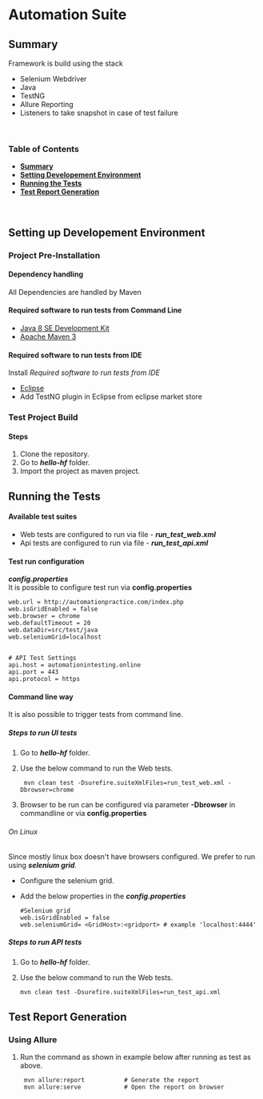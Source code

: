 # Automation Suite

## Summary

Framework is build using the stack
* Selenium Webdriver
* Java
* TestNG
* Allure Reporting
* Listeners to take snapshot in case of test failure


<br>

### Table of Contents

* **[Summary](#Summary)**<br>
* **[Setting Developement Environment](#Setting-up-Developement-Environment)**<br>
* **[Running the Tests](#Running-the-Tests )**<br>
* **[Test Report Generation](#Test-Report-Generation)**<br>

<br>

## Setting up Developement Environment 

### Project Pre-Installation

#### Dependency handling
All Dependencies are handled by Maven

#### Required software to run tests from Command Line
* [Java 8 SE Development Kit](http://www.oracle.com/technetwork/java/javase/downloads/jdk8-downloads-2133151.html)
* [Apache Maven 3](http://maven.apache.org/download.cgi)

#### Required software to run tests from IDE
Install *Required software to run tests from IDE* 
* [Eclipse](https://www.eclipse.org/downloads/)
* Add TestNG plugin in Eclipse from eclipse market store


### Test Project Build

#### Steps
1. Clone the repository.
2. Go to ***hello-hf*** folder.
3. Import the project as maven project.

## Running the Tests 

#### Available test suites
- Web tests are configured to run via file - ***run_test_web.xml***
- Api tests are configured to run via file - ***run_test_api.xml***


#### Test run configuration

***config.properties***
<br>
It is possible to configure test run via **config.properties**

   	web.url = http://automationpractice.com/index.php
    web.isGridEnabled = false
    web.browser = chrome
    web.defaultTimeout = 20
    web.dataDir=src/test/java
    web.seleniumGrid=localhost
    
    
    # API Test Settings
    api.host = automationintesting.online
    api.port = 443
    api.protocol = https 


#### Command line way
It is also possible to trigger tests from command line.

##### Steps to run UI tests
1. Go to ***hello-hf*** folder.
2. Use the below command to run the Web tests.

     
        mvn clean test -Dsurefire.suiteXmlFiles=run_test_web.xml -Dbrowser=chrome

3. Browser to be run can be configured via parameter **-Dbrowser** in commandline or via **config.properties**


###### On Linux

Since mostly linux box doesn't have browsers configured. We prefer to run using ***selenium grid***.

* Configure the selenium grid.
* Add the below properties in the ***config.properties***
	
    
      #Selenium grid
      web.isGridEnabled = false
      web.seleniumGrid= <GridHost>:<gridport> # example 'localhost:4444'
 
 
 ##### Steps to run API tests
 1. Go to ***hello-hf*** folder.
 2. Use the below command to run the Web tests.
 
      
        mvn clean test -Dsurefire.suiteXmlFiles=run_test_api.xml



## Test Report Generation

### Using Allure
1. Run the command as shown in example below after running as test as above.
    
        
        mvn allure:report           # Generate the report
        mvn allure:serve            # Open the report on browser
        

    

